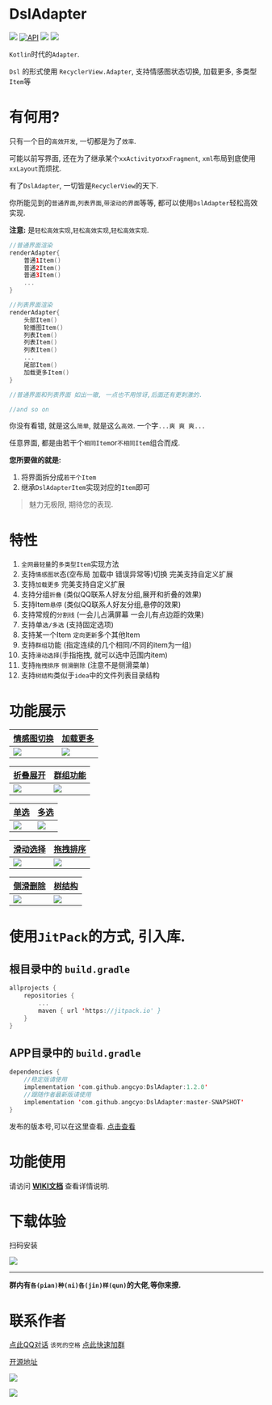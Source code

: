 # DslAdapter

[![](https://img.shields.io/badge/License-MIT-3A77AC)](https://github.com/angcyo/DslAdapter/blob/master/LICENSE) [![API](https://img.shields.io/badge/API-8%2B-brightgreen.svg?style=flat)](https://android-arsenal.com/api?level=8) [![](https://img.shields.io/badge/JitPack-1.3.0-6590B7)](https://jitpack.io/#angcyo/DslAdapter) [![](https://img.shields.io/badge/androidx-yes-80B44D)](https://jitpack.io/#angcyo/DslAdapter)

`Kotlin`时代的`Adapter`.

`Dsl` 的形式使用 `RecyclerView.Adapter`, 支持情感图状态切换, 加载更多, 多类型`Item`等

# 有何用?

只有一个目的`高效开发`, 一切都是为了`效率`.

可能以前写界面, 还在为了继承某个`xxActivity`or`xxFragment`, `xml`布局到底使用`xxLayout`而烦扰. 

有了`DslAdapter`, 一切皆是`RecyclerView`的天下.

你所能见到的`普通界面`,`列表界面`,`带滚动的界面`等等, 都可以使用`DslAdapter`轻松高效实现.

**注意:** 是`轻松高效实现`,`轻松高效实现`,`轻松高效实现`.

```kotlin
//普通界面渲染
renderAdapter{
    普通1Item()
    普通2Item()
    普通3Item()
    ...
}

//列表界面渲染
renderAdapter{
    头部Item()
    轮播图Item()
    列表Item()
    列表Item()
    列表Item()
    ...
    尾部Item()
    加载更多Item()
}

//普通界面和列表界面 如出一辙, 一点也不用惊讶,后面还有更刺激的.

//and so on
```

你没有看错, 就是这么`简单`, 就是这么`高效`. 一个字`...爽 爽 爽...`

任意界面, 都是由若干个`相同Item`or`不相同Item`组合而成.

**您所要做的就是:**

1. 将界面拆分成`若干个Item`
2. 继承`DslAdapterItem`实现对应的`Item`即可

> 魅力无极限, 期待您的表现.

# 特性
1. `全网最轻量`的`多类型Item`实现方法
2. 支持`情感图状`态(空布局 加载中 错误异常等)切换 完美支持自定义扩展
3. 支持`加载更多` 完美支持自定义扩展
4. 支持分组`折叠` (类似QQ联系人好友分组,展开和折叠的效果) 
5. 支持Item`悬停` (类似QQ联系人好友分组,悬停的效果)
6. 支持常规的`分割线` (一会儿占满屏幕 一会儿有点边距的效果)
7. 支持单`选/多选` (支持固定选项)
8. 支持某一个Item `定向更新`多个其他Item
9. 支持`群组`功能 (指定连续的几个相同/不同的item为一组)
10. 支持`滑动选择`(手指拖拽, 就可以选中范围内item)
11. 支持`拖拽排序` `侧滑删除` (注意不是侧滑菜单)
12. 支持`树结构`类似于`idea`中的文件列表目录结构

# 功能展示

[情感图切换](https://github.com/angcyo/DslAdapter/wiki/%E6%83%85%E6%84%9F%E5%9B%BE%E7%8A%B6%E6%80%81%E5%88%87%E6%8D%A2)|[加载更多](https://github.com/angcyo/DslAdapter/wiki/%E5%8A%A0%E8%BD%BD%E6%9B%B4%E5%A4%9A%E5%8A%9F%E8%83%BD)
--|--
![](https://gitee.com/angcyo/DslAdapter/raw/master/png/gif_adapter_status.gif)|![](https://gitee.com/angcyo/DslAdapter/raw/master/png/gif_load_more.gif)

[折叠展开](https://github.com/angcyo/DslAdapter/wiki/%E6%8A%98%E5%8F%A0%E5%92%8C%E5%B1%95%E5%BC%80) | [群组功能](https://github.com/angcyo/DslAdapter/wiki/%E7%BE%A4%E7%BB%84%E5%8A%9F%E8%83%BD)
--|--
![](https://gitee.com/angcyo/DslAdapter/raw/master/png/gif_linear_group.gif)|![](https://gitee.com/angcyo/DslAdapter/raw/master/png/gif_grid_group.gif)

[单选](https://github.com/angcyo/DslAdapter/wiki/%E5%8D%95%E9%80%89-%E5%A4%9A%E9%80%89-%E6%BB%91%E5%8A%A8%E9%80%89%E6%8B%A9)|[多选](https://github.com/angcyo/DslAdapter/wiki/%E6%8B%96%E6%8B%BD%E6%8E%92%E5%BA%8F%E5%92%8C%E4%BE%A7%E6%BB%91%E5%88%A0%E9%99%A4)
--|--
![](https://gitee.com/angcyo/DslAdapter/raw/master/png/gif_single_selector.gif)|![](https://gitee.com/angcyo/DslAdapter/raw/master/png/gif_multi_selector.gif)

[滑动选择](https://github.com/angcyo/DslAdapter/wiki/%E5%8D%95%E9%80%89-%E5%A4%9A%E9%80%89-%E6%BB%91%E5%8A%A8%E9%80%89%E6%8B%A9)|[拖拽排序](https://github.com/angcyo/DslAdapter/wiki/%E6%8B%96%E6%8B%BD%E6%8E%92%E5%BA%8F%E5%92%8C%E4%BE%A7%E6%BB%91%E5%88%A0%E9%99%A4)
--|--
![](https://gitee.com/angcyo/DslAdapter/raw/master/png/gif_slide_selector.gif)|![](https://gitee.com/angcyo/DslAdapter/raw/master/png/gif_drag.gif)

[侧滑删除](https://github.com/angcyo/DslAdapter/wiki/%E6%8B%96%E6%8B%BD%E6%8E%92%E5%BA%8F%E5%92%8C%E4%BE%A7%E6%BB%91%E5%88%A0%E9%99%A4)|[树结构](https://github.com/angcyo/DslAdapter/wiki/%E6%A0%91%E7%BB%93%E6%9E%84)
--|--
![](https://gitee.com/angcyo/DslAdapter/raw/master/png/gif_slide.gif)|![](https://gitee.com/angcyo/DslAdapter/raw/master/png/gif_tree.gif)

# 使用`JitPack`的方式, 引入库.

## 根目录中的 `build.gradle`

```kotlin
allprojects {
    repositories {
        ...
        maven { url 'https://jitpack.io' }
    }
}
```

## APP目录中的 `build.gradle`

```kotlin
dependencies {
    //稳定版请使用
    implementation 'com.github.angcyo:DslAdapter:1.2.0'
    //跟随作者最新版请使用
    implementation 'com.github.angcyo:DslAdapter:master-SNAPSHOT'
}
```
发布的版本号,可以在这里查看. [点击查看](https://github.com/angcyo/DslAdapter/tags)

# 功能使用

请访问 [**WIKI文档**](https://github.com/angcyo/DslAdapter/wiki) 查看详情说明.

# 下载体验

扫码安装

![](https://gitee.com/angcyo/DslAdapter/raw/master/png/qrcode1.png)

---
**群内有`各(pian)种(ni)各(jin)样(qun)`的大佬,等你来撩.**

# 联系作者

[点此QQ对话](http://wpa.qq.com/msgrd?v=3&uin=664738095&site=qq&menu=yes)  `该死的空格`    [点此快速加群](https://shang.qq.com/wpa/qunwpa?idkey=cbcf9a42faf2fe730b51004d33ac70863617e6999fce7daf43231f3cf2997460)

[开源地址](https://github.com/angcyo/DslAdapter)

![](https://gitee.com/angcyo/res/raw/master/code/all_in1.jpg)

![](https://gitee.com/angcyo/res/raw/master/code/all_in2.jpg)
